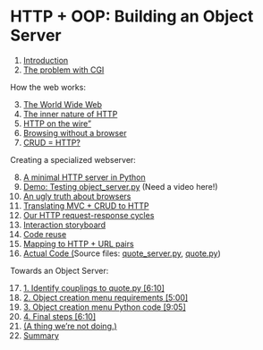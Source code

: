 # HTTP + OOP: Building an Object Server

1.  [Introduction](01_Introduction.md)
2.  [The problem with CGI](02_The_problem_with_CGI.md)

How the web works:

3.  [The World Wide Web](03_The_world_wide_web.md)
4.  [The inner nature of HTTP](04_The_inner_nature_of_HTTP.md)
5.  [HTTP on the wire”](05_HTTP_on_the_wire.md)
6.  [Browsing without a browser](06_Browsing_without_a_browser.md)
7.  [CRUD = HTTP?](07_CRUD_vs_HTTP.md)

Creating a specialized webserver:

8. [A minimal HTTP server in
    Python](08_A_minimal_HTTP_server_in_python.md)
9. [Demo: Testing object_server.py](09_Demo_Testing_object_server.md) (Need a video here!)
10. [An ugly truth about
    browsers](10_The_ugly_truth_about_browsers.md)
11. [Translating MVC + CRUD to
    HTTP](11_Translating_MVC_CRUD_to_HTTP.md)
12. [Our HTTP request-response
    cycles](12_Our_HTTP_request_response_cycles.md)
13. [Interaction storyboard](13_Interaction_storyboard.md)
14. [Code reuse](14_Code_reuse.md)
15. [Mapping to HTTP + URL
    pairs](15_Mapping_actions_to_HTTP_method_URL_pairs.md)
16. [Actual Code (](16_Actual_code.md)Source files:
    [quote_server.py](quote_server_5.py), [quote.py](quote_3.py))

Towards an Object Server:

17. [1. Identify couplings to quote.py
    [6:10]](17_To_object_server_1.md)
18. [2. Object creation menu requirements
    [5:00]](18_To_object_server_2.md)
19. [3. Object creation menu Python code
    [9:05]](19_To_object_server_3.md)
20. [4. Final steps [6:10]](20_To_object_server_4.md)
21. [(A thing we’re not doing.)](21_Something_we_re_not_doing.md)
22. [Summary](22_Summary.md)

